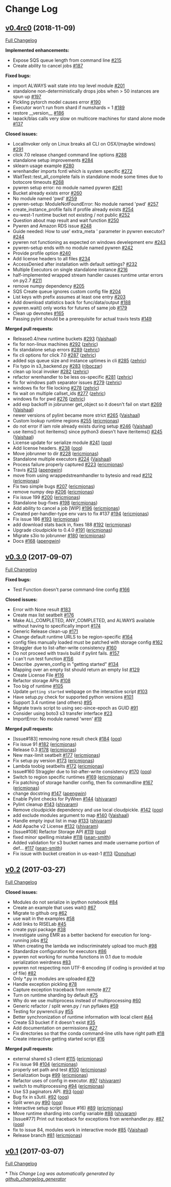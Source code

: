 # Change Log

## [v0.4rc0](https://github.com/pywren/pywren/tree/v0.4rc0) (2018-11-09)
[Full Changelog](https://github.com/pywren/pywren/compare/v0.3.0...v0.4rc0)

**Implemented enhancements:**

- Expose SQS queue length from command line [\#215](https://github.com/pywren/pywren/issues/215)
- Create ability to cancel jobs [\#187](https://github.com/pywren/pywren/issues/187)

**Fixed bugs:**

- import ALWAYS wait state into top level module [\#201](https://github.com/pywren/pywren/issues/201)
- standalone non-deterministically drops jobs when \> 50 instances are spun up [\#197](https://github.com/pywren/pywren/issues/197)
- Pickling pytorch model causes error [\#190](https://github.com/pywren/pywren/issues/190)
- Executor won't run from shard if numshards = 1 [\#189](https://github.com/pywren/pywren/issues/189)
- restore \_\_version\_\_ [\#186](https://github.com/pywren/pywren/issues/186)
- lapack/blas calls very slow on multicore machines for stand alone mode [\#137](https://github.com/pywren/pywren/issues/137)

**Closed issues:**

- LocalInvoker only on Linux breaks all CLI  on OSX/\(maybe windows\) [\#291](https://github.com/pywren/pywren/issues/291)
- click 7.0 release changed command line options [\#288](https://github.com/pywren/pywren/issues/288)
- standalone setup improvements [\#284](https://github.com/pywren/pywren/issues/284)
- sklearn usage example [\#280](https://github.com/pywren/pywren/issues/280)
- wrenhandler imports fcntl which is system specific [\#272](https://github.com/pywren/pywren/issues/272)
- WaitTest::test\_all\_complete  fails in standalone mode some times due to botocore timeouts [\#268](https://github.com/pywren/pywren/issues/268)
- pywren setup error: no module named pywren [\#261](https://github.com/pywren/pywren/issues/261)
- Bucket already exists error [\#260](https://github.com/pywren/pywren/issues/260)
- No module named 'pwd' [\#259](https://github.com/pywren/pywren/issues/259)
- pywren-setup: ModuleNotFoundError: No module named 'pwd' [\#257](https://github.com/pywren/pywren/issues/257)
- create\_instance\_profile fails if profile already exists [\#254](https://github.com/pywren/pywren/issues/254)
- eu-west-1 runtime bucket not existing / not public [\#252](https://github.com/pywren/pywren/issues/252)
- Question about map result and wait function [\#250](https://github.com/pywren/pywren/issues/250)
- Pywren and Amazon RDS issue [\#248](https://github.com/pywren/pywren/issues/248)
- Guide needed: How to use' extra\_meta ' parameter in pywren executor? [\#244](https://github.com/pywren/pywren/issues/244)
- pywren not functioning as expected on windows develepment env [\#243](https://github.com/pywren/pywren/issues/243)
- pywren-setup ends with no module named pywren [\#242](https://github.com/pywren/pywren/issues/242)
- Provide profile option  [\#240](https://github.com/pywren/pywren/issues/240)
- Add license headers to all files [\#234](https://github.com/pywren/pywren/issues/234)
- AccessDenied after installation with default settings? [\#232](https://github.com/pywren/pywren/issues/232)
- Multiple Executors on single standalone instance [\#216](https://github.com/pywren/pywren/issues/216)
- half-implemented wrapped stream handler causes runtime untar errors on py2.7 [\#211](https://github.com/pywren/pywren/issues/211)
- remove numpy dependency [\#205](https://github.com/pywren/pywren/issues/205)
- SQS Create queue ignores custom config file [\#204](https://github.com/pywren/pywren/issues/204)
- List keys with prefix assumes at least one entry [\#203](https://github.com/pywren/pywren/issues/203)
- Add download statistics back for func/data/output [\#188](https://github.com/pywren/pywren/issues/188)
- pywren.wait\(\) only works for futures of same job [\#179](https://github.com/pywren/pywren/issues/179)
- Clean up devnotes [\#165](https://github.com/pywren/pywren/issues/165)
- Passing pylint should be a prerequisite for actual travis tests [\#149](https://github.com/pywren/pywren/issues/149)

**Merged pull requests:**

- Release0.4/new runtime buckets [\#293](https://github.com/pywren/pywren/pull/293) ([Vaishaal](https://github.com/Vaishaal))
- fix for non-linux machines [\#292](https://github.com/pywren/pywren/pull/292) ([zehric](https://github.com/zehric))
- fix standalone setup errors [\#289](https://github.com/pywren/pywren/pull/289) ([zehric](https://github.com/zehric))
- fix cli options for click 7.0 [\#287](https://github.com/pywren/pywren/pull/287) ([zehric](https://github.com/zehric))
- added sqs queue size and instance uptimes in cli [\#285](https://github.com/pywren/pywren/pull/285) ([zehric](https://github.com/zehric))
- Fix typo in s3\_backend.py [\#283](https://github.com/pywren/pywren/pull/283) ([rjboczar](https://github.com/rjboczar))
- clean up local invoker [\#282](https://github.com/pywren/pywren/pull/282) ([zehric](https://github.com/zehric))
- refactor wrenhandler to be less os-specific [\#281](https://github.com/pywren/pywren/pull/281) ([zehric](https://github.com/zehric))
- fix for windows path separator issues [\#279](https://github.com/pywren/pywren/pull/279) ([zehric](https://github.com/zehric))
- windows fix for file locking [\#278](https://github.com/pywren/pywren/pull/278) ([zehric](https://github.com/zehric))
- fix wait on multiple callset\_ids [\#277](https://github.com/pywren/pywren/pull/277) ([zehric](https://github.com/zehric))
- windows fix for pwd [\#276](https://github.com/pywren/pywren/pull/276) ([zehric](https://github.com/zehric))
- add exp backoff in jobrunner get\_object so it doesn't fail on start [\#269](https://github.com/pywren/pywren/pull/269) ([Vaishaal](https://github.com/Vaishaal))
- newer versions of pylint became more strict [\#265](https://github.com/pywren/pywren/pull/265) ([Vaishaal](https://github.com/Vaishaal))
- Custom lookup runtime regions [\#255](https://github.com/pywren/pywren/pull/255) ([ericmjonas](https://github.com/ericmjonas))
- do not error if iam role already exists during setup [\#246](https://github.com/pywren/pywren/pull/246) ([Vaishaal](https://github.com/Vaishaal))
- use items\(\) not iteritems\(\) since python3 doesn't have iteritems\(\) [\#245](https://github.com/pywren/pywren/pull/245) ([Vaishaal](https://github.com/Vaishaal))
- License update for serialize module [\#241](https://github.com/pywren/pywren/pull/241) ([ooq](https://github.com/ooq))
- Add license headers. [\#238](https://github.com/pywren/pywren/pull/238) ([ooq](https://github.com/ooq))
- Move jobrunner to dir [\#228](https://github.com/pywren/pywren/pull/228) ([ericmjonas](https://github.com/ericmjonas))
- Standalone multiple executors [\#224](https://github.com/pywren/pywren/pull/224) ([Vaishaal](https://github.com/Vaishaal))
- Process failure properly captured [\#223](https://github.com/pywren/pywren/pull/223) ([ericmjonas](https://github.com/ericmjonas))
- Travis [\#213](https://github.com/pywren/pywren/pull/213) ([apengwin](https://github.com/apengwin))
- move from using wrappedstreamhandler to bytesio and read [\#212](https://github.com/pywren/pywren/pull/212) ([ericmjonas](https://github.com/ericmjonas))
- Fix two simple bugs [\#207](https://github.com/pywren/pywren/pull/207) ([ericmjonas](https://github.com/ericmjonas))
- remove numpy dep [\#206](https://github.com/pywren/pywren/pull/206) ([ericmjonas](https://github.com/ericmjonas))
- Fix issue 199 [\#200](https://github.com/pywren/pywren/pull/200) ([ericmjonas](https://github.com/ericmjonas))
- Standalone bug-fixes [\#198](https://github.com/pywren/pywren/pull/198) ([ericmjonas](https://github.com/ericmjonas))
- Add ability to cancel a job \[WIP\] [\#196](https://github.com/pywren/pywren/pull/196) ([ericmjonas](https://github.com/ericmjonas))
- Created per-handler-type env vars to fix \#137 [\#194](https://github.com/pywren/pywren/pull/194) ([ericmjonas](https://github.com/ericmjonas))
- Fix issue 186 [\#193](https://github.com/pywren/pywren/pull/193) ([ericmjonas](https://github.com/ericmjonas))
- add download stats back in, fixes 188 [\#192](https://github.com/pywren/pywren/pull/192) ([ericmjonas](https://github.com/ericmjonas))
- Upgrade cloudpickle to 0.4.0 [\#191](https://github.com/pywren/pywren/pull/191) ([ericmjonas](https://github.com/ericmjonas))
- Migrate s3io to jobrunner [\#180](https://github.com/pywren/pywren/pull/180) ([ericmjonas](https://github.com/ericmjonas))
- Docs [\#168](https://github.com/pywren/pywren/pull/168) ([apengwin](https://github.com/apengwin))

## [v0.3.0](https://github.com/pywren/pywren/tree/v0.3.0) (2017-09-07)
[Full Changelog](https://github.com/pywren/pywren/compare/v0.2...v0.3.0)

**Fixed bugs:**

- Test Function doesn't parse command-line config [\#166](https://github.com/pywren/pywren/issues/166)

**Closed issues:**

- Error with None result [\#183](https://github.com/pywren/pywren/issues/183)
- Create max list seatbelt [\#176](https://github.com/pywren/pywren/issues/176)
- Make ALL\_COMPLETED, ANY\_COMPLETED, and ALWAYS available without having to specifically import [\#174](https://github.com/pywren/pywren/issues/174)
- Generic Release clean-up [\#171](https://github.com/pywren/pywren/issues/171)
- Change default runtime URLS to be region-specific [\#164](https://github.com/pywren/pywren/issues/164)
- config files manually loaded must be patched with storage config [\#162](https://github.com/pywren/pywren/issues/162)
- Straggler due to list-after-write consistency [\#160](https://github.com/pywren/pywren/issues/160)
- Do not proceed with travis build if pylint fails. [\#157](https://github.com/pywren/pywren/issues/157)
- I can't run test function [\#156](https://github.com/pywren/pywren/issues/156)
- Describe .pywren\_config in "getting started" [\#134](https://github.com/pywren/pywren/issues/134)
- Mapping over an empty list should return an empty list [\#129](https://github.com/pywren/pywren/issues/129)
- Create License File [\#116](https://github.com/pywren/pywren/issues/116)
- Refactor storage APIs [\#108](https://github.com/pywren/pywren/issues/108)
- Too big of runtime [\#105](https://github.com/pywren/pywren/issues/105)
- Update `getting started` webpage on the interactive script [\#103](https://github.com/pywren/pywren/issues/103)
- Have setup.py check for supported python versions [\#101](https://github.com/pywren/pywren/issues/101)
- Support 3.4 runtime \(and others\) [\#95](https://github.com/pywren/pywren/issues/95)
- Migrate travis script to using sec-since-epoch as GUID [\#91](https://github.com/pywren/pywren/issues/91)
- Consider using boto3 s3 transfer interface [\#23](https://github.com/pywren/pywren/issues/23)
- ImportError: No module named 'wren' [\#19](https://github.com/pywren/pywren/issues/19)

**Merged pull requests:**

- \[Issue\#183\] removing none result check [\#184](https://github.com/pywren/pywren/pull/184) ([ooq](https://github.com/ooq))
- Fix issue 91 [\#182](https://github.com/pywren/pywren/pull/182) ([ericmjonas](https://github.com/ericmjonas))
- Release 0.3 [\#178](https://github.com/pywren/pywren/pull/178) ([ericmjonas](https://github.com/ericmjonas))
- New max-limit seatbelt [\#177](https://github.com/pywren/pywren/pull/177) ([ericmjonas](https://github.com/ericmjonas))
- Fix setup py version [\#173](https://github.com/pywren/pywren/pull/173) ([ericmjonas](https://github.com/ericmjonas))
- Lambda toobig seatbelts [\#172](https://github.com/pywren/pywren/pull/172) ([ericmjonas](https://github.com/ericmjonas))
- Issue\#160 Straggler due to list-after-write consistency [\#170](https://github.com/pywren/pywren/pull/170) ([ooq](https://github.com/ooq))
- Switch to region specific runtimes [\#169](https://github.com/pywren/pywren/pull/169) ([ericmjonas](https://github.com/ericmjonas))
- Fix patching of storage handler config, then fix commandline [\#167](https://github.com/pywren/pywren/pull/167) ([ericmjonas](https://github.com/ericmjonas))
- change docstring [\#147](https://github.com/pywren/pywren/pull/147) ([apengwin](https://github.com/apengwin))
- Enable Pylint checks for PyWren [\#144](https://github.com/pywren/pywren/pull/144) ([shivaram](https://github.com/shivaram))
- Pylint cleanup [\#143](https://github.com/pywren/pywren/pull/143) ([shivaram](https://github.com/shivaram))
- Remove cloudpickle dependency and use local cloudpickle. [\#142](https://github.com/pywren/pywren/pull/142) ([ooq](https://github.com/ooq))
- add exclude modules argument to map [\#140](https://github.com/pywren/pywren/pull/140) ([Vaishaal](https://github.com/Vaishaal))
- Handle empty input list in map [\#133](https://github.com/pywren/pywren/pull/133) ([shivaram](https://github.com/shivaram))
- Add Apache v2 License [\#132](https://github.com/pywren/pywren/pull/132) ([shivaram](https://github.com/shivaram))
- \[Issue\#108\] Refactor Storage API [\#119](https://github.com/pywren/pywren/pull/119) ([ooq](https://github.com/ooq))
- fixed minor spelling mistake [\#118](https://github.com/pywren/pywren/pull/118) ([sean-smith](https://github.com/sean-smith))
- Added validation for s3 bucket names and made username portion of def… [\#117](https://github.com/pywren/pywren/pull/117) ([sean-smith](https://github.com/sean-smith))
- Fix issue with bucket creation in us-east-1 [\#113](https://github.com/pywren/pywren/pull/113) ([Donohue](https://github.com/Donohue))

## [v0.2](https://github.com/pywren/pywren/tree/v0.2) (2017-03-27)
[Full Changelog](https://github.com/pywren/pywren/compare/v0.1...v0.2)

**Closed issues:**

- Modules do not serialize in ipython notebook [\#84](https://github.com/pywren/pywren/issues/84)
- Create an example that uses wait\(\)  [\#67](https://github.com/pywren/pywren/issues/67)
- Migrate to github org [\#62](https://github.com/pywren/pywren/issues/62)
- use wait in the examples [\#58](https://github.com/pywren/pywren/issues/58)
- Add links to RISELab [\#45](https://github.com/pywren/pywren/issues/45)
- create pypi package [\#38](https://github.com/pywren/pywren/issues/38)
- Investigate using EMR as a better backend for execution for long-running jobs [\#12](https://github.com/pywren/pywren/issues/12)
- When creating the lambda we indiscriminately upload too much [\#98](https://github.com/pywren/pywren/issues/98)
- Standardize configuration for executors [\#86](https://github.com/pywren/pywren/issues/86)
- pywren not working for numba functions in 0.1 due to module serialization weirdness [\#83](https://github.com/pywren/pywren/issues/83)
- pywren not respecting non UTF-8 encoding \(if coding is provided at top of file\) [\#82](https://github.com/pywren/pywren/issues/82)
- Only \*.py in modules are uploaded [\#79](https://github.com/pywren/pywren/issues/79)
- Handle exception pickling [\#78](https://github.com/pywren/pywren/issues/78)
- Capture exception traceback from remote [\#77](https://github.com/pywren/pywren/issues/77)
- Turn on runtime sharding by default [\#75](https://github.com/pywren/pywren/issues/75)
- Why do we use multiprocess instead of multiprocessing [\#60](https://github.com/pywren/pywren/issues/60)
- Generic refactor / split wren.py / run pyflakes [\#59](https://github.com/pywren/pywren/issues/59)
- Testing for pywrencli.py [\#55](https://github.com/pywren/pywren/issues/55)
- Better synchronization of runtime information with local client [\#44](https://github.com/pywren/pywren/issues/44)
- Create S3 bucket if it doesn't exist [\#35](https://github.com/pywren/pywren/issues/35)
- Add documentation on permissions [\#27](https://github.com/pywren/pywren/issues/27)
- Fix directories so that the conda command-line utils have right path [\#18](https://github.com/pywren/pywren/issues/18)
- Create interactive getting started script [\#16](https://github.com/pywren/pywren/issues/16)

**Merged pull requests:**

- external shared s3 client [\#115](https://github.com/pywren/pywren/pull/115) ([ericmjonas](https://github.com/ericmjonas))
- Fix issue 98 [\#104](https://github.com/pywren/pywren/pull/104) ([ericmjonas](https://github.com/ericmjonas))
- properly set path and test [\#100](https://github.com/pywren/pywren/pull/100) ([ericmjonas](https://github.com/ericmjonas))
- Serialization bugs [\#99](https://github.com/pywren/pywren/pull/99) ([ericmjonas](https://github.com/ericmjonas))
- Refactor uses of config in executor. [\#97](https://github.com/pywren/pywren/pull/97) ([shivaram](https://github.com/shivaram))
- switch to multiprocessing [\#94](https://github.com/pywren/pywren/pull/94) ([ericmjonas](https://github.com/ericmjonas))
- Use S3 paginators API. [\#93](https://github.com/pywren/pywren/pull/93) ([ooq](https://github.com/ooq))
- Bug fix in s3util. [\#92](https://github.com/pywren/pywren/pull/92) ([ooq](https://github.com/ooq))
- Split wren.py [\#90](https://github.com/pywren/pywren/pull/90) ([ooq](https://github.com/ooq))
- Interactive setup script \(Issue \#16\) [\#89](https://github.com/pywren/pywren/pull/89) ([ericmjonas](https://github.com/ericmjonas))
- Move runtime sharding into config variable [\#88](https://github.com/pywren/pywren/pull/88) ([shivaram](https://github.com/shivaram))
- \[Issue\#77\] Print out traceback for exceptions from wrenhandler.py. [\#87](https://github.com/pywren/pywren/pull/87) ([ooq](https://github.com/ooq))
- fix to issue 84, modules work in interactive mode [\#85](https://github.com/pywren/pywren/pull/85) ([Vaishaal](https://github.com/Vaishaal))
- Release branch [\#81](https://github.com/pywren/pywren/pull/81) ([ericmjonas](https://github.com/ericmjonas))

## [v0.1](https://github.com/pywren/pywren/tree/v0.1) (2017-03-07)
[Full Changelog](https://github.com/pywren/pywren/compare/v0.1rc4...v0.1)



\* *This Change Log was automatically generated by [github_changelog_generator](https://github.com/skywinder/Github-Changelog-Generator)*